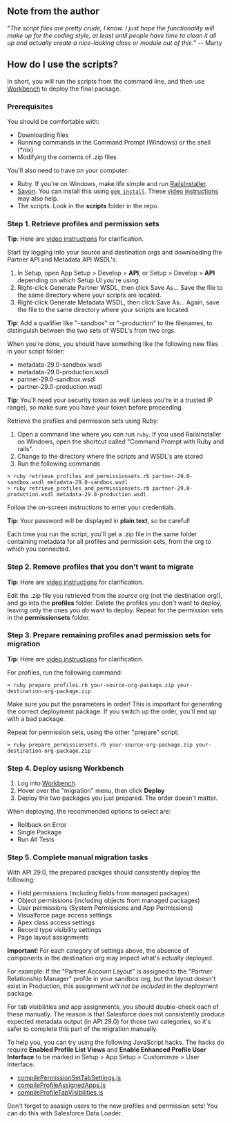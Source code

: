 ## Note from the author

"_The script files are pretty crude, I know. I just hope the functionality will make up for the coding style, at least until people have time to clean it all up and actually create a nice-looking class or module out of this._" -- Marty

## How do I use the scripts?

In short, you will run the scripts from the command line, and then use [Workbench](https://workbench.developerforce.com) to deploy the final package.

### Prerequisites

You should be comfortable with:

* Downloading files
* Running commands in the Command Prompt (Windows) or the shell (*nix)
* Modifying the contents of .zip files

You'll also need to have on your computer:

* Ruby. If you're on Windows, make life simple and run [RailsInstaller](http://railsinstaller.org/en).
* [Savon](http://savonrb.com/). You can install this using [`gem install`](http://guides.rubygems.org/rubygems-basics/#installing_gems). These [video instructions](http://screencast.com/t/lL9MZtP1ACX) may also help.
* The scripts. Look in the **scripts** folder in the repo.

### Step 1. Retrieve profiles and permission sets

**Tip**: Here are [video instructions](http://screencast.com/t/QnnTRspScy) for clarification.

Start by logging into your source and destination orgs and downloading the Partner API and Metadata API WSDL's.

1. In Setup, open App Setup > Develop > **API**, or Setup > Develop > **API** depending on which Setup UI you're using
2. Right-click Generate Partner WSDL, then click Save As... Save the file to the same directory where your scripts are located.
3. Right-click Generate Metadata WSDL, then click Save As... Again, save the file to the same directory where your scripts are located.

**Tip**: Add a qualifier like "-sandbox" or "-production" to the filenames, to distinguish between the two sets of WSDL's from two orgs.

When you're done, you should have something like the following new files in your script folder:

* metadata-29.0-sandbox.wsdl
* metadata-29.0-production.wsdl
* partner-29.0-sandbox.wsdl
* partner-29.0-production.wsdl

**Tip**: You'll need your security token as well (unless you're in a trusted IP range), so make sure you have your token before proceeding.

Retrieve the profiles and permission sets using Ruby:

1. Open a command line where you can run `ruby`. If you used RailsInstaller on Windows, open the shortcut called "Command Prompt with Ruby and rails".
2. Change to the directory where the scripts and WSDL's are stored
3. Run the following commands

```
> ruby retrieve_profiles_and_permissionsets.rb partner-29.0-sandbox.wsdl metadata-29.0-sandbox.wsdl
> ruby retrieve_profiles_and_permissionsets.rb partner-29.0-production.wsdl metadata-29.0-production.wsdl
```

Follow the on-screen instructions to enter your credentials.

**Tip**: Your password will be displayed in **plain text**, so be careful!

Each time you run the script, you'll get a .zip file in the same folder containing metadata for all profiles and permission sets, from the org to which you connected.

### Step 2. Remove profiles that you don't want to migrate

**Tip**: Here are [video instructions](http://screencast.com/t/LkD81HMMr4Pq) for clarification.

Edit the .zip file you retrieved from the _source_ org (not the destination org!), and go into the **profiles** folder. Delete the profiles you don't want to deploy, leaving only the ones you _do_ want to deploy. Repeat for the permission sets in the **permissionsets** folder.

### Step 3. Prepare remaining profiles anad permission sets for migration

**Tip**: Here are [video instructions](http://screencast.com/t/XIxFzp2Kpdi) for clarification.

For profiles, run the following command:

```
> ruby prepare_profiles.rb your-source-org-package.zip your-destination-org-package.zip
```

Make sure you put the parameters in order! This is important for generating the correct deployment package. If you switch up the order, you'll end up with a bad package.

Repeat for permission sets, using the other "prepare" script:

```
> ruby prepare_permissionsets.rb your-source-org-package.zip your-destination-org-package.zip
```

### Step 4. Deploy usisng Workbench

1. Log into [Workbench](https://workbench.developerforce.com).
2. Hover over the "migration" menu, then click **Deploy**
3. Deploy the two packages you just prepared. The order doesn't matter.

When deploying, the recommended options to select are:

* Rollback on Error
* Single Package
* Run All Tests

### Step 5. Complete manual migration tasks

With API 29.0, the prepared packges should consistently deploy the following:

* Field permissions (including fields from managed packages)
* Object permissions (including objects from managed packages)
* User permissions (System Permissions and App Permissions)
* Visualforce page access settings
* Apex class access settings
* Record type visibility settings
* Page layout assignments

**Important**! For each category of settings above, the absence of components in the destination org may impact what's actually deployed.

For example: If the "Partner Account Layout" is assigned to the "Partner Relationship Manager" profile in your sandbox org, but the layout doesn't exist in Production, this assignment _will not be included_ in the deployment package.

For tab visibilities and app assignments, you should double-check each of these manually. The reason is that Salesforce does not consistently produce expected metadata output (in API 29.0) for those two categories, so it's safer to complete this part of the migration manually.

To help you, you can try using the following JavaScript hacks. The hacks do require **Enabled Profile List Views** and **Enable Enhanced Profile User Interface** to be marked in Setup > App Setup > Customimze > User Interface.

* [compilePermissionSetTabSettings.js](https://docs.google.com/document/d/1V1aMeterDesVc89K543Avlx7h6t01tQxIkmTx_6vy3E/edit?usp=sharing)
* [compileProfileAssignedApps.js](https://docs.google.com/document/d/1MBk4-Zl2WMvajjw4yRv0QbVepXozfqdp7m4BATjwijA/edit?usp=sharing)
* [compileProfileTabVisibilities.js](https://docs.google.com/document/d/1hQGmAGLNQKVQAr04-zouyZ1pujiM3gsbDm7XQYMVoAc/edit?usp=sharing)

Don't forget to asasign users to the new profiles and permission sets! You can do this with Salesforce Data Loader.